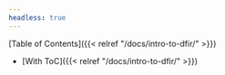```yaml
---
headless: true
---
```


[Table of Contents]({{< relref "/docs/intro-to-dfir/" >}})
- [With ToC]({{< relref "/docs/intro-to-dfir/" >}})